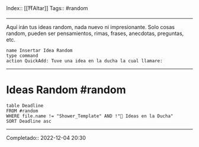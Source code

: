 Index:: [[⛩️Altar]]
Tags:: #random

---------------------------

Aquí irán tus ideas random, nada nuevo ni impresionante. Solo cosas random, pueden ser pensamientos, rimas, frases, anecdotas, preguntas, etc.

```button
name Insertar Idea Random
type command
action QuickAdd: Tuve una idea en la ducha la cual llamare:
```


------------

# Ideas Random #random 
```dataview
table Deadline
FROM #random  
WHERE file.name != "Shower_Template" AND !"🚿 Ideas en la Ducha"
SORT Deadline asc
```

-----------
Completado:: 2022-12-04 20:30